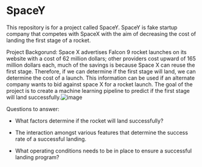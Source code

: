 # SpaceY 
This repository is for a project called SpaceY. SpaceY is fake startup company that competes with SpaceX with the aim of decreasing the cost of landing the first stage of a rocket. 


Project Backgorund:
Space X advertises Falcon 9 rocket launches on its website with a cost of 62 million dollars; other providers cost upward of 165 million dollars each, much of the savings is because Space X can reuse the first stage. Therefore, if we can determine if the first stage will land, we can determine the cost of a launch. This information can be used if an alternate company wants to bid against space X for a rocket launch. The goal of the project is to create a machine learning pipeline to predict if the first stage will land successfully.![image](https://user-images.githubusercontent.com/87971695/223581787-dee9ca02-c1a8-4d8e-92e9-66e9fe731c35.png)

Questions to answer:
- What factors determine if the rocket will land successfully?

- The interaction amongst various features that determine the success rate of a successful landing.

- What operating conditions needs to be in place to ensure a successful landing program?

